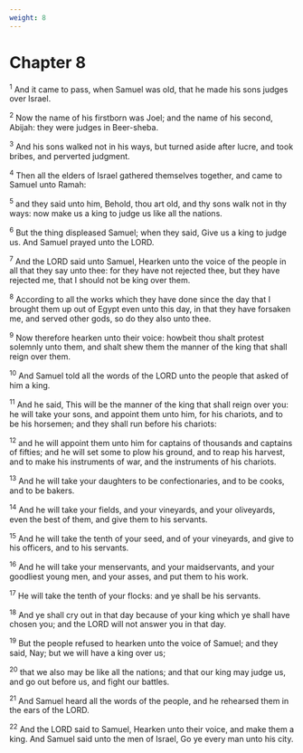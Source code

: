 ```yaml
---
weight: 8
---
```


# Chapter 8

<sup>1</sup> And it came to pass, when Samuel was old, that he made his sons judges over Israel. 

<sup>2</sup> Now the name of his firstborn was Joel; and the name of his second, Abijah: they were judges in Beer-sheba. 

<sup>3</sup> And his sons walked not in his ways, but turned aside after lucre, and took bribes, and perverted judgment. 

<sup>4</sup> Then all the elders of Israel gathered themselves together, and came to Samuel unto Ramah: 

<sup>5</sup> and they said unto him, Behold, thou art old, and thy sons walk not in thy ways: now make us a king to judge us like all the nations. 

<sup>6</sup> But the thing displeased Samuel; when they said, Give us a king to judge us. And Samuel prayed unto the LORD. 

<sup>7</sup> And the LORD said unto Samuel, Hearken unto the voice of the people in all that they say unto thee: for they have not rejected thee, but they have rejected me, that I should not be king over them. 

<sup>8</sup> According to all the works which they have done since the day that I brought them up out of Egypt even unto this day, in that they have forsaken me, and served other gods, so do they also unto thee. 

<sup>9</sup> Now therefore hearken unto their voice: howbeit thou shalt protest solemnly unto them, and shalt shew them the manner of the king that shall reign over them. 

<sup>10</sup> And Samuel told all the words of the LORD unto the people that asked of him a king. 

<sup>11</sup> And he said, This will be the manner of the king that shall reign over you: he will take your sons, and appoint them unto him, for his chariots, and to be his horsemen; and they shall run before his chariots: 

<sup>12</sup> and he will appoint them unto him for captains of thousands and captains of fifties; and he will set some to plow his ground, and to reap his harvest, and to make his instruments of war, and the instruments of his chariots. 

<sup>13</sup> And he will take your daughters to be confectionaries, and to be cooks, and to be bakers. 

<sup>14</sup> And he will take your fields, and your vineyards, and your oliveyards, even the best of them, and give them to his servants. 

<sup>15</sup> And he will take the tenth of your seed, and of your vineyards, and give to his officers, and to his servants. 

<sup>16</sup> And he will take your menservants, and your maidservants, and your goodliest young men, and your asses, and put them to his work. 

<sup>17</sup> He will take the tenth of your flocks: and ye shall be his servants. 

<sup>18</sup> And ye shall cry out in that day because of your king which ye shall have chosen you; and the LORD will not answer you in that day. 

<sup>19</sup> But the people refused to hearken unto the voice of Samuel; and they said, Nay; but we will have a king over us; 

<sup>20</sup> that we also may be like all the nations; and that our king may judge us, and go out before us, and fight our battles. 

<sup>21</sup> And Samuel heard all the words of the people, and he rehearsed them in the ears of the LORD. 

<sup>22</sup> And the LORD said to Samuel, Hearken unto their voice, and make them a king. And Samuel said unto the men of Israel, Go ye every man unto his city. 


